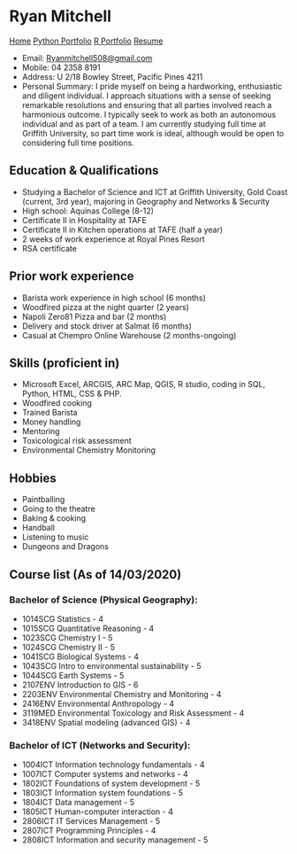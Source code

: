 # Ryan Mitchell
[Home](index.md)    [Python Portfolio](python.md)   [R Portfolio](R.md)   [Resume](resume.md)

* Email: Ryanmitchell508@gmail.com
* Mobile: 04 2358 8191
* Address: U 2/18 Bowley Street, Pacific Pines 4211
* Personal Summary: I pride myself on being a hardworking, enthusiastic and diligent individual. I approach situations with a sense of seeking remarkable resolutions and ensuring that all parties involved reach a harmonious outcome. I typically seek to work as both an autonomous individual and as part of a team. I am currently studying full time at Griffith University, so part time work is ideal, although would be open to considering full time positions. 

## Education & Qualifications
* Studying a Bachelor of Science and ICT at Griffith University, Gold Coast (current, 3rd year), majoring in Geography and Networks & Security
* High school: Aquinas College (8-12)
* Certificate II in Hospitality at TAFE
* Certificate II in Kitchen operations at TAFE (half a year)
* 2 weeks of work experience at Royal Pines Resort
* RSA certificate

## Prior work experience
* Barista work experience in high school (6 months)
* Woodfired pizza at the night quarter (2 years)
* Napoli Zero81 Pizza and bar (2 months)
* Delivery and stock driver at Salmat (6 months)
* Casual at Chempro Online Warehouse (2 months-ongoing)


## Skills (proficient in)
* Microsoft Excel, ARCGIS, ARC Map, QGIS, R studio, coding in SQL, Python, HTML, CSS & PHP.
* Woodfired cooking                            
* Trained Barista
* Money handling                               
* Mentoring
* Toxicological risk assessment			           
* Environmental Chemistry Monitoring

## Hobbies
* Paintballing
* Going to the theatre
* Baking & cooking
* Handball
* Listening to music
* Dungeons and Dragons

## Course list (As of 14/03/2020)
### Bachelor of Science (Physical Geography):
* 1014SCG Statistics - 4 
* 1015SCG Quantitative Reasoning - 4 
* 1023SCG Chemistry I - 5 
* 1024SCG Chemistry II - 5 
* 1041SCG Biological Systems - 4 
* 1043SCG Intro to environmental sustainability - 5 
* 1044SCG Earth Systems - 5 
* 2107ENV Introduction to GIS - 6 
* 2203ENV Environmental Chemistry and Monitoring - 4 
* 2416ENV Environmental Anthropology - 4 
* 3119MED Environmental Toxicology and Risk Assessment - 4 
* 3418ENV Spatial modeling (advanced GIS) - 4 

### Bachelor of ICT (Networks and Security):
* 1004ICT Information technology fundamentals - 4 
* 1007ICT Computer systems and networks - 4 
* 1802ICT Foundations of system development - 5 
* 1803ICT Information system foundations - 5 
* 1804ICT Data management - 5 
* 1805ICT Human-computer interaction - 4 
* 2806ICT IT Services Management - 5 
* 2807ICT Programming Principles - 4 
* 2808ICT Information and security management - 5
